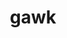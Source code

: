 ---
title: "gawk"
layout: cache
categories: [package, develop-2025-03-09]
meta: {"compilers": ["gcc@=10.5.0", "gcc@=11.1.0", "gcc@=11.4.0", "gcc@=13.3.0", "gcc@=7.5.0", "oneapi@=2024.2.1"], "num_specs": 7, "num_specs_by_stack": {"data-vis-sdk": 1, "developer-tools-aarch64-linux-gnu": 1, "developer-tools-x86_64_v3-linux-gnu": 1, "e4s": 1, "e4s-neoverse-v2": 1, "e4s-oneapi": 1, "hep": 1, "radiuss": 1, "root": 7, "tutorial": 1}, "oss": ["centos7", "rhel8", "ubuntu18.04", "ubuntu20.04", "ubuntu22.04"], "platforms": ["linux"], "stacks": ["data-vis-sdk", "developer-tools-aarch64-linux-gnu", "developer-tools-x86_64_v3-linux-gnu", "e4s", "e4s-neoverse-v2", "e4s-oneapi", "hep", "radiuss", "root", "tutorial"], "targets": ["aarch64", "neoverse_v2", "x86_64_v3"], "versions": ["5.3.1"]}
spec_details: [{"compiler": "gcc@=10.5.0", "hash": "6i6f43mrcfm7skyng5qlqes3pnmntrsm", "os": "centos7", "platform": "linux", "size": "-", "stacks": ["developer-tools-x86_64_v3-linux-gnu", "root"], "target": "x86_64_v3", "variants": ["build_system=autotools", "~nls"], "versions": ["5.3.1"]}, {"compiler": "oneapi@=2024.2.1", "hash": "f3ssfzqmzgapvcpd3mmtor3n6oktvjmv", "os": "ubuntu22.04", "platform": "linux", "size": "-", "stacks": ["e4s-oneapi", "root"], "target": "x86_64_v3", "variants": ["build_system=autotools", "~nls"], "versions": ["5.3.1"]}, {"compiler": "gcc@=11.1.0", "hash": "gmenvqqbm64e3xopj7an6ems3uhkjgfn", "os": "ubuntu20.04", "platform": "linux", "size": "-", "stacks": ["data-vis-sdk", "root"], "target": "x86_64_v3", "variants": ["build_system=autotools", "~nls"], "versions": ["5.3.1"]}, {"compiler": "gcc@=13.3.0", "hash": "qjj7pvblxftf3ydkxrdzrj6r7vsbrvak", "os": "rhel8", "platform": "linux", "size": "-", "stacks": ["developer-tools-aarch64-linux-gnu", "root"], "target": "aarch64", "variants": ["build_system=autotools", "~nls"], "versions": ["5.3.1"]}, {"compiler": "gcc@=7.5.0", "hash": "tuenqtmk2y5eft5rft64xsos7ywjxnxr", "os": "ubuntu18.04", "platform": "linux", "size": "-", "stacks": ["radiuss", "root"], "target": "x86_64_v3", "variants": ["build_system=autotools", "~nls"], "versions": ["5.3.1"]}, {"compiler": "gcc@=11.4.0", "hash": "wzwl4eu5il4dgjp5d5xxlpress4cjpmz", "os": "ubuntu22.04", "platform": "linux", "size": "-", "stacks": ["e4s-neoverse-v2", "root"], "target": "neoverse_v2", "variants": ["build_system=autotools", "~nls"], "versions": ["5.3.1"]}, {"compiler": "gcc@=11.4.0", "hash": "zvc5bidmgkcscuqmghvsztzhgkdmljwx", "os": "ubuntu22.04", "platform": "linux", "size": "-", "stacks": ["e4s", "hep", "root", "tutorial"], "target": "x86_64_v3", "variants": ["build_system=autotools", "~nls"], "versions": ["5.3.1"]}]
---